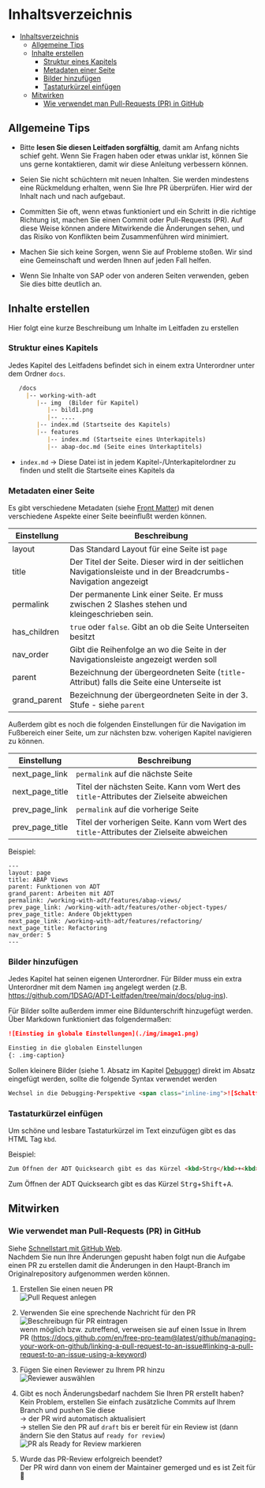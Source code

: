 # Inhaltsverzeichnis

- [Inhaltsverzeichnis](#inhaltsverzeichnis)
  - [Allgemeine Tips](#allgemeine-tips)
  - [Inhalte erstellen](#inhalte-erstellen)
    - [Struktur eines Kapitels](#struktur-eines-kapitels)
    - [Metadaten einer Seite](#metadaten-einer-seite)
    - [Bilder hinzufügen](#bilder-hinzufügen)
    - [Tastaturkürzel einfügen](#tastaturkürzel-einfügen)
  - [Mitwirken](#mitwirken)
    - [Wie verwendet man Pull-Requests (PR) in GitHub](#wie-verwendet-man-pull-requests-pr-in-github)

## Allgemeine Tips

- Bitte **lesen Sie diesen Leitfaden sorgfältig**, damit am Anfang nichts schief geht. Wenn Sie Fragen haben oder etwas unklar ist, können Sie uns gerne kontaktieren, damit wir diese Anleitung verbessern können.

- Seien Sie nicht schüchtern mit neuen Inhalten. Sie werden mindestens eine Rückmeldung erhalten, wenn Sie Ihre PR überprüfen. Hier wird der Inhalt nach und nach aufgebaut.

- Committen Sie oft, wenn etwas funktioniert und ein Schritt in die richtige Richtung ist, machen Sie einen Commit oder Pull-Requests (PR). Auf diese Weise können andere Mitwirkende die Änderungen sehen, und das Risiko von Konflikten beim Zusammenführen wird minimiert.

- Machen Sie sich keine Sorgen, wenn Sie auf Probleme stoßen. Wir sind eine Gemeinschaft und werden Ihnen auf jeden Fall helfen.

- Wenn Sie Inhalte von SAP oder von anderen Seiten verwenden, geben Sie dies bitte deutlich an.

## Inhalte erstellen

Hier folgt eine kurze Beschreibung um Inhalte im Leitfaden zu erstellen

### Struktur eines Kapitels

Jedes Kapitel des Leitfadens befindet sich in einem extra Unterordner unter dem Ordner `docs`.

```markdown
   /docs
     |-- working-with-adt 
        |-- img  (Bilder für Kapitel)
           |-- bild1.png
           |-- ....
        |-- index.md (Startseite des Kapitels)
        |-- features
           |-- index.md (Startseite eines Unterkapitels)
           |-- abap-doc.md (Seite eines Unterkaptitels)
```

- `index.md` &rarr; Diese Datei ist in jedem Kapitel-/Unterkapitelordner zu finden und stellt die Startseite eines Kapitels da

### Metadaten einer Seite

Es gibt verschiedene Metadaten (siehe [Front Matter](https://jekyllrb.com/docs/front-matter/)) mit denen verschiedene Aspekte einer Seite beeinflußt werden können.

| Einstellung  | Beschreibung                                                                                                     |
| ------------ | ---------------------------------------------------------------------------------------------------------------- |
| layout       | Das Standard Layout für eine Seite ist `page`                                                                    |
| title        | Der Titel der Seite. Dieser wird in der seitlichen Navigationsleiste und in der Breadcrumbs-Navigation angezeigt |
| permalink    | Der permanente Link einer Seite. Er muss zwischen 2 Slashes stehen und kleingeschrieben sein.<br/>               |
| has_children | `true` oder `false`. Gibt an ob die Seite Unterseiten besitzt                                                    |
| nav_order    | Gibt die Reihenfolge an wo die Seite in der Navigationsleiste angezeigt werden soll                              |
| parent       | Bezeichnung der übergeordneten Seite (`title`-Attribut) falls die Seite eine Unterseite ist                      |
| grand_parent | Bezeichnung der übergeordneten Seite in der 3. Stufe - siehe `parent`                                            |

Außerdem gibt es noch die folgenden Einstellungen für die Navigation im Fußbereich einer Seite, um zur nächsten bzw. voherigen Kapitel navigieren zu können.

| Einstellung     | Beschreibung                                                                             |
| --------------- | ---------------------------------------------------------------------------------------- |
| next_page_link  | `permalink` auf die nächste Seite                                                        |
| next_page_title | Titel der nächsten Seite. Kann vom Wert des `title`-Attributes der Zielseite abweichen   |
| prev_page_link  | `permalink` auf die vorherige Seite                                                      |
| prev_page_title | Titel der vorherigen Seite. Kann vom Wert des `title`-Attributes der Zielseite abweichen |

Beispiel:

```text
---
layout: page
title: ABAP Views
parent: Funktionen von ADT
grand_parent: Arbeiten mit ADT
permalink: /working-with-adt/features/abap-views/
prev_page_link: /working-with-adt/features/other-object-types/
prev_page_title: Andere Objekttypen
next_page_link: /working-with-adt/features/refactoring/
next_page_title: Refactoring
nav_order: 5
---
```

### Bilder hinzufügen

Jedes Kapitel hat seinen eigenen Unterordner.
Für Bilder muss ein extra Unterordner mit dem Namen `img` angelegt werden (z.B. <https://github.com/1DSAG/ADT-Leitfaden/tree/main/docs/plug-ins>).

Für Bilder sollte außerdem immer eine Bildunterschrift hinzugefügt werden. Über Markdown funktioniert das folgendermaßen:

```markdown
![Einstieg in globale Einstellungen](./img/image1.png)  

Einstieg in die globalen Einstellungen
{: .img-caption}
```

Sollen kleinere Bilder (siehe 1. Absatz im Kapitel [Debugger](docs/troubleshooting/debugger.md)) direkt im Absatz eingefügt werden, sollte die folgende Syntax verwendet werden

```markdown
Wechsel in die Debugging-Perspektive <span class="inline-img">![Schaltfläche Debugging-Perspektive](./img/image14.png)</span>.
```

### Tastaturkürzel einfügen

Um schöne und lesbare Tastaturkürzel im Text einzufügen gibt es das HTML Tag `kbd`.

Beispiel:

```markdown
Zum Öffnen der ADT Quicksearch gibt es das Kürzel <kbd>Strg</kbd>+<kbd>Shift</kbd>+<kbd>A</kbd>.
```

Zum Öffnen der ADT Quicksearch gibt es das Kürzel <kbd>Strg</kbd>+<kbd>Shift</kbd>+<kbd>A</kbd>.

## Mitwirken

### Wie verwendet man Pull-Requests (PR) in GitHub

Siehe [Schnellstart mit GitHub Web](README.md#schnellstart-mit-github-web-editor).  
Nachdem Sie nun Ihre Änderungen gepusht haben folgt nun die Aufgabe einen PR zu erstellen damit die Änderungen in den Haupt-Branch im Originalrepository aufgenommen werden können.

1. Erstellen Sie einen neuen PR  
   ![Pull Request anlegen](img/01-PR-create-pr.png)

2. Verwenden Sie eine sprechende Nachricht für den PR  
   ![Beschreibugn für PR eintragen](img/02-PR-add-description.png)  
   wenn möglich bzw. zutreffend, verweisen sie auf einen Issue in Ihrem PR (<https://docs.github.com/en/free-pro-team@latest/github/managing-your-work-on-github/linking-a-pull-request-to-an-issue#linking-a-pull-request-to-an-issue-using-a-keyword>)

3. Fügen Sie einen Reviewer zu Ihrem PR hinzu  
   ![Reviewer auswählen](img/03-PR-add-reviewer.png)

4. Gibt es noch Änderungsbedarf nachdem Sie Ihren PR erstellt haben?  
   Kein Problem, erstellen Sie einfach zusätzliche Commits auf Ihrem Branch und pushen Sie diese  
   &rarr; der PR wird automatisch aktualisiert  
   &rarr; stellen Sie den PR auf `draft` bis er bereit für ein Review ist (dann ändern Sie den Status auf `ready for review`)  
   ![PR als Ready for Review markieren](img/04-PR-ready-for-review.png)

5. Wurde das PR-Review erfolgreich beendet?  
   Der PR wird dann von einem der Maintainer gemerged und es ist Zeit für 🎉
